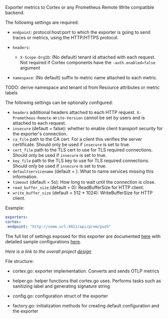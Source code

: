 Exporter metrics to Cortex or any Prometheus Remote Write compatible backend.

The following settings are required:

- `endpoint`: protocol:host:port to which the exporter is going to send traces or metrics, using 
the HTTP/HTTPS protocol. 

- `headers`:
    
    - `X-Scope-OrgID`: (No default) tenant id attached with each request. Not required if Cortex components have the 
    `-auth.enabled=false` argument
    
- `namespace`: (No default) suffix to metric name attached to each metric.

TODO: derive namespace and tenant id from Resource attributes or metric labels

The following settings can be optionally configured:
- `headers` additional headers attached to each HTTP request. `X-Prometheus-Remote-Write-Version` cannot be set by users
and is attached to each request. 
- `insecure` (default = false): whether to enable client transport security for
  the exporter's connection.
- `ca_file` path to the CA cert. For a client this verifies the server certificate. Should
  only be used if `insecure` is set to true.
- `cert_file` path to the TLS cert to use for TLS required connections. Should
  only be used if `insecure` is set to true.
- `key_file` path to the TLS key to use for TLS required connections. Should
  only be used if `insecure` is set to true.
- `defaultservicename` (default = <missing service name>): What to name services missing this information.
- `timeout` (default = 5s): How long to wait until the connection is close.
- `read_buffer_size` (default = 0): ReadBufferSize for HTTP client.
- `write_buffer_size` (default = 512 * 1024): WriteBufferSize for HTTP client.

Example:

```yaml
exporters:
cortex:
 endpoint: "http://some.url:9411/api/prom/push"
```
The full list of settings exposed for this exporter are documented [here](./config.go)
with detailed sample configurations [here](./testdata/config.yaml).

_Here is a link to the overall project [design](https://github.com/open-telemetry/opentelemetry-collector/pull/1464)_

File structure:

- cortex.go: exporter implementation. Converts and sends OTLP metrics

- helper.go: helper functions that cortex.go uses. Performs tasks such as sanitizing label and generating signature string

- config.go: configuration struct of the exporter

- factory.go: initialization methods for creating default configuration and the exporter
